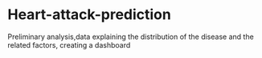 # Heart-attack-prediction
Preliminary analysis,data explaining the distribution of the disease and the related factors, creating a dashboard
